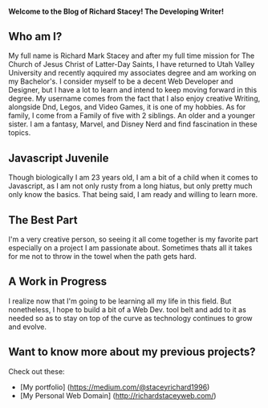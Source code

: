 #### Welcome to the Blog of Richard Stacey! The Developing Writer!

## Who am I?
My full name is Richard Mark Stacey and after my full time mission for The Church of Jesus Christ of Latter-Day Saints, I have returned to Utah Valley University and recently aqquired my associates degree and am working on my Bachelor's. I consider myself to be a decent Web Developer and Designer, but I have a lot to learn and intend to keep moving forward in this degree. My username comes from the fact that I also enjoy creative Writing, alongside Dnd, Legos, and Video Games, it is one of my hobbies. As for family, I come from a Family of five with 2 siblings. An older and a younger sister. I am a fantasy, Marvel, and Disney Nerd and find fascination in these topics.

## Javascript Juvenile
Though biologically I am 23 years old, I am a bit of a child when it comes to Javascript, as I am not only rusty from a long hiatus, but only pretty much only know the basics. That being said, I am ready and willing to learn more.

## The Best Part
I'm a very creative person, so seeing it all come together is my favorite part especially on a project I am passionate about. Sometimes thats all it takes for me not to throw in the towel when the path gets hard.

## A Work in Progress
I realize now that I'm going to be learning all my life in this field. But nonetheless, I hope to build a bit of a Web Dev. tool belt and add to it as needed so as to stay on top of the curve as technology continues to grow and evolve.

## Want to know more about my previous projects?

Check out these:

- [My portfolio] (https://medium.com/@staceyrichard1996)
- [My Personal Web Domain] (http://richardstaceyweb.com/)
